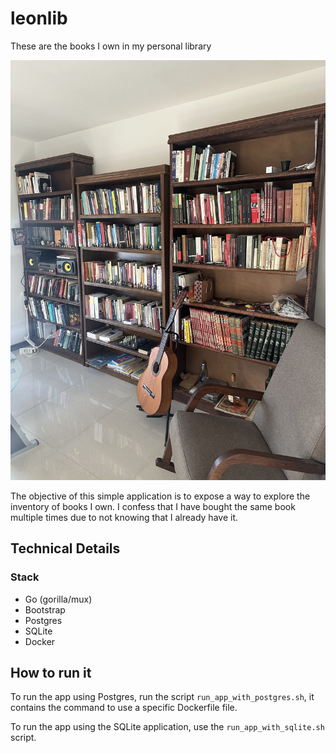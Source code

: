 # leonlib
These are the books I own in my personal library

![shelf](./assets/images/leonlib-shelfs.jpg)

The objective of this simple application is to expose a way to explore the inventory of books I own.
I confess that I have bought the same book multiple times due to not knowing that I already have it.


## Technical Details

### Stack

- Go (gorilla/mux)
- Bootstrap
- Postgres
- SQLite
- Docker


## How to run it

To run the app using Postgres, run the script `run_app_with_postgres.sh`, it contains the command to use a specific
Dockerfile file.

To run the app using the SQLite application, use the `run_app_with_sqlite.sh` script. 
